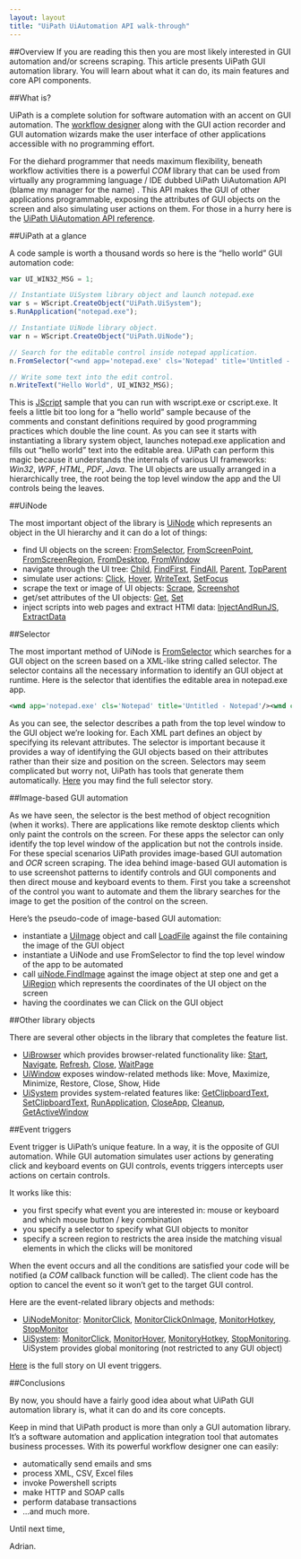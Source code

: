 ```yaml
---
layout: layout
title: "UiPath UiAutomation API walk-through"
---
```


##Overview
If you are reading this then you are most likely interested in GUI automation and/or screens scraping. This article presents UiPath GUI automation library. You will learn about what it can do, its main features and core API components.

##What is?

UiPath is a complete solution for software automation with an accent on GUI automation. The [workflow designer](https://github.com/Deskover/UiPath/wiki/Workflow-designer) along with the GUI action recorder and GUI automation wizards make the user interface of other applications accessible with no programming effort.

For the diehard programmer that needs maximum flexibility, beneath workflow activities there is a powerful *COM* library that can be used from virtually any programming language / IDE dubbed UiPath UiAutomation API (blame my manager for the name) . This API makes the GUI of other applications programmable, exposing the attributes of GUI objects on the screen and also simulating user actions on them. For those in a hurry here is the [UiPath UiAutomation API reference](https://github.com/Deskover/UiPath/wiki/UI-Automation-API-reference).

##UiPath at a glance

A code sample is worth a thousand words so here is the “hello world” GUI automation code:

``` javascript
var UI_WIN32_MSG = 1;

// Instantiate UiSystem library object and launch notepad.exe
var s = WScript.CreateObject("UiPath.UiSystem");
s.RunApplication("notepad.exe");

// Instantiate UiNode library object.
var n = WScript.CreateObject("UiPath.UiNode");

// Search for the editable control inside notepad application.
n.FromSelector("<wnd app='notepad.exe' cls='Notepad' title='Untitled - Notepad'/><wnd cls='Edit'/><ctrl role='editable text'/>");

// Write some text into the edit control.
n.WriteText("Hello World", UI_WIN32_MSG);
```

This is [JScript](http://en.wikipedia.org/wiki/JScript) sample that you can run with wscript.exe or cscript.exe. It feels a little bit too long for a “hello world” sample because of the comments and constant definitions required by good programming practices which double the line count.
As you can see it starts with instantiating a library system object, launches notepad.exe application and fills out “hello world” text into the editable area.
UiPath can perform this magic because it understands the internals of various UI frameworks: *Win32*, *WPF*, *HTML*, *PDF*, *Java*. The UI objects are usually arranged in a hierarchically tree, the root being the top level window the app and the UI controls being the leaves.


##UiNode

The most important object of the library is [UiNode](https://github.com/Deskover/UiPath/wiki/Uinode) which represents an object in the UI hierarchy and it can do a lot of things:

 + find UI objects on the screen: [FromSelector](https://github.com/Deskover/UiPath/wiki/Uinode#wiki-FromSelector), [FromScreenPoint](https://github.com/Deskover/UiPath/wiki/Uinode#wiki-FromScreenPoint), [FromScreenRegion](https://github.com/Deskover/UiPath/wiki/Uinode#wiki-FromScreenRegion), [FromDesktop](https://github.com/Deskover/UiPath/wiki/Uinode#wiki-FromDesktop), [FromWindow](https://github.com/Deskover/UiPath/wiki/Uinode#wiki-FromWindow)
 + navigate through the UI tree: [Child](https://github.com/Deskover/UiPath/wiki/Uinode#wiki-Child), [FindFirst](https://github.com/Deskover/UiPath/wiki/Uinode#wiki-FindFirst), [FindAll](https://github.com/Deskover/UiPath/wiki/Uinode#wiki-FindAll), [Parent](https://github.com/Deskover/UiPath/wiki/Uinode#wiki-Parent), [TopParent](https://github.com/Deskover/UiPath/wiki/Uinode#wiki-TopParent)
 + simulate user actions: [Click](https://github.com/Deskover/UiPath/wiki/Uinode#wiki-Click), [Hover](https://github.com/Deskover/UiPath/wiki/Uinode#wiki-Hover ), [WriteText](https://github.com/Deskover/UiPath/wiki/Uinode#wiki-WriteText), [SetFocus](https://github.com/Deskover/UiPath/wiki/Uinode#wiki-SetFocus)
 + scrape the text or image of UI objects: [Scrape](https://github.com/Deskover/UiPath/wiki/Uinode#wiki-Scrape), [Screenshot](https://github.com/Deskover/UiPath/wiki/Uinode#wiki-Screenshot)
 + get/set attributes of the UI objects: [Get](https://github.com/Deskover/UiPath/wiki/Uinode#wiki-Get), [Set](https://github.com/Deskover/UiPath/wiki/Uinode#wiki-Set)
 + inject scripts into web pages and extract HTMl data: [InjectAndRunJS](https://github.com/Deskover/UiPath/wiki/Uinode#wiki-InjectAndRunJS), [ExtractData](https://github.com/Deskover/UiPath/wiki/Uinode#wiki-ExtractData)

##Selector

The most important method of UiNode is [FromSelector](https://github.com/Deskover/UiPath/wiki/Uinode#wiki-FromSelector) which searches for a GUI object on the screen based on a XML-like string called selector. The selector contains all the necessary information to identify an GUI object at runtime. Here is the selector that identifies the editable area in notepad.exe app.

``` xml
<wnd app='notepad.exe' cls='Notepad' title='Untitled - Notepad'/><wnd cls='Edit'/><ctrl role='editable text'/>
```

As you can see, the selector describes a path from the top level window to the GUI object we’re looking for. Each XML part defines an object by specifying its relevant attributes. The selector is important because it provides a way of identifying the GUI objects based on their attributes rather than their size and position on the screen.
Selectors may seem complicated but worry not, UiPath has tools that generate them automatically. [Here](https://github.com/Deskover/UiPath/wiki/Selector) you may find the full selector story.

##Image-based GUI automation

As we have seen, the selector is the best method of object recognition (when it works). There are applications like remote desktop clients which only paint the controls on the screen. For these apps the selector can only identify the top level window of the application but not the controls inside.
For these special scenarios UiPath provides image-based GUI automation and *OCR* screen scraping. The idea behind image-based GUI automation is to use screenshot patterns to identify controls and GUI components and then direct mouse and keyboard events to them. First you take a screenshot of the control you want to automate and them the library searches for the image to get the position of the control on the screen.

Here’s the pseudo-code of image-based GUI automation:

 + instantiate a [UiImage](https://github.com/Deskover/UiPath/wiki/UiImage) object and call [LoadFile](https://github.com/Deskover/UiPath/wiki/UiImage#wiki-LoadFile) against the file containing the image of the GUI object
 + instantiate a UiNode and use FromSelector to find the top level window of the app to be automated
 + call [uiNode.FindImage](https://github.com/Deskover/UiPath/wiki/Uinode#wiki-FindImage) against the image object at step one and get a [UiRegion](https://github.com/Deskover/UiPath/wiki/UiRegion) which represents the coordinates of the UI object on the screen
 + having the coordinates we can Click on the GUI object

##Other library objects

There are several other objects in the library that completes the feature list.

 + [UiBrowser](https://github.com/Deskover/UiPath/wiki/UiBrowser) which provides browser-related functionality like: [Start](https://github.com/Deskover/UiPath/wiki/UiBrowser#wiki-Start), [Navigate](https://github.com/Deskover/UiPath/wiki/UiBrowser#wiki-Navigate), [Refresh](https://github.com/Deskover/UiPath/wiki/UiBrowser#wiki-Refresh), [Close](https://github.com/Deskover/UiPath/wiki/UiBrowser#wiki-Close), [WaitPage](https://github.com/Deskover/UiPath/wiki/UiBrowser#wiki-WaitPage)
 + [UiWindow](https://github.com/Deskover/UiPath/wiki/UiWindow) exposes window-related methods like: Move, Maximize, Minimize, Restore, Close, Show, Hide
 + [UiSystem](https://github.com/Deskover/UiPath/wiki/UiSystem) provides system-related features like: [GetClipboardText](https://github.com/Deskover/UiPath/wiki/UiSystem#wiki-GetClipboardText), [SetClipboardText](https://github.com/Deskover/UiPath/wiki/UiSystem#wiki-SetClipboardText), [RunApplication](https://github.com/Deskover/UiPath/wiki/UiSystem#wiki-RunApplication), [CloseApp](https://github.com/Deskover/UiPath/wiki/UiSystem#wiki-CloseApp), [Cleanup](https://github.com/Deskover/UiPath/wiki/UiSystem#wiki-Cleanup), [GetActiveWindow](https://github.com/Deskover/UiPath/wiki/UiSystem#wiki-GetActiveWindow)

##Event triggers

Event trigger is UiPath’s unique feature. In a way, it is the opposite of GUI automation. While GUI automation simulates user actions by generating click and keyboard events on GUI controls, events triggers intercepts user actions on certain controls.

It works like this:

 + you first specify what event you are interested in: mouse or keyboard and which mouse button / key combination
 + you specify a selector to specify what GUI objects to monitor
 + specify a screen region to restricts the area inside the matching visual elements in which the clicks will be monitored

When the event occurs and all the conditions are satisfied your code will be notified (a *COM* callback function will be called). The client code has the option to cancel the event so it won’t get to the target GUI control.

Here are the event-related library objects and methods:

 + [UiNodeMonitor](https://github.com/Deskover/UiPath/wiki/UiNodeMonitor): [MonitorClick](https://github.com/Deskover/UiPath/wiki/UiNodeMonitor#wiki-MonitorClick), [MonitorClickOnImage](https://github.com/Deskover/UiPath/wiki/UiNodeMonitor#wiki-MonitorClickOnImage), [MonitorHotkey](https://github.com/Deskover/UiPath/wiki/UiNodeMonitor#wiki-MonitorHotkey), [StopMonitor](https://github.com/Deskover/UiPath/wiki/UiNodeMonitor#wiki-StopMonitor)
 + [UiSystem](https://github.com/Deskover/UiPath/wiki/UiSystem): [MonitorClick](https://github.com/Deskover/UiPath/wiki/UiSystem#wiki-MonitorClick), [MonitorHover](https://github.com/Deskover/UiPath/wiki/UiSystem#wiki-MonitorHover), [MonitoryHotkey](https://github.com/Deskover/UiPath/wiki/UiSystem#wiki-MonitorHotkey), [StopMonitoring](https://github.com/Deskover/UiPath/wiki/UiSystem#wiki-StopMonitoring). UiSystem provides global monitoring (not restricted to any GUI object)

[Here](https://github.com/Deskover/UiPath/wiki/Api-documentation#wiki-UI_events) is the full story on UI event triggers.

##Conclusions

By now, you should have a fairly good idea about what UiPath GUI automation library is, what it can do and its core concepts.

Keep in mind that UiPath product is more than only a GUI automation library. It’s a software automation and application integration tool that automates business processes. With its powerful workflow designer one can easily:

 + automatically send emails and sms
 + process XML, CSV, Excel files
 + invoke Powershell scripts
 + make HTTP and SOAP calls
 + perform database transactions
 + ...and much more.

Until next time,

Adrian.
